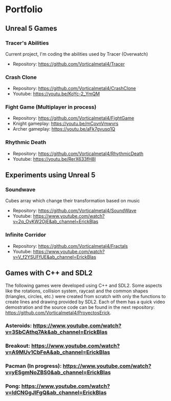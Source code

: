 # Portfolio

## Unreal 5 Games
### Tracer's Abilities
Current project, I'm coding the abilities used by Tracer (Overwatch)
- Repository: https://github.com/Vorticalmetal4/Tracer
### Crash Clone
- Repository: https://github.com/Vorticalmetal4/CrashClone
- Youtube: https://youtu.be/KoYc-2_YmQM
### Fight Game (Multiplayer in process)
- Repository: https://github.com/Vorticalmetal4/FightGame
- Knight gameplay: https://youtu.be/mCovnVmwvrs
- Archer gameplay: https://youtu.be/aFk7gvusq1Q
### Rhythmic Death 
- Repository: https://github.com/Vorticalmetal4/RhythmicDeath
- Youtube: https://youtu.be/RerX633fH8I

## Experiments using Unreal 5
### Soundwave
Cubes array which change their transformation based on music
- Repository: https://github.com/Vorticalmetal4/SoundWave
- Youtube: https://www.youtube.com/watch?v=2q_OvKW2OjE&ab_channel=ErickBlas
### Infinite Corridor
- Repository: https://github.com/Vorticalmetal4/Fractals
- Youtube: https://www.youtube.com/watch?v=V_f2YSUFfUE&ab_channel=ErickBlas

## Games with C++ and SDL2
The following games were developed using C++ and SDL2. Some aspects like the rotations, collision system, raycast and the common shapes (triangles, circles, etc.) were created from scratch with only the functions to create lines and drawing provided by SDL2. Each of them has a quick video demostration and the source code can be found in the next repository: https://github.com/Vorticalmetal4/ProyectosErick.

### Asteroids: https://www.youtube.com/watch?v=3SbCAthq7Ak&ab_channel=ErickBlas
### Breakout: https://www.youtube.com/watch?v=A9MUv1CbFeA&ab_channel=ErickBlas
### Pacman (In progress): https://www.youtube.com/watch?v=yESgmNoZBS0&ab_channel=ErickBlas
### Pong: https://www.youtube.com/watch?v=ldCNGgJlFgQ&ab_channel=ErickBlas

